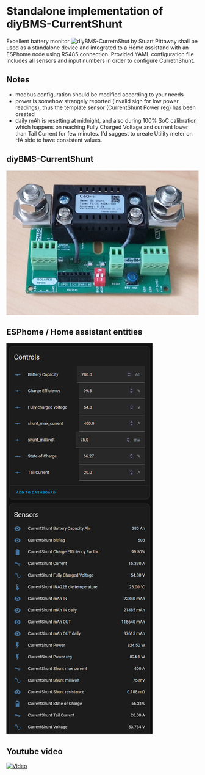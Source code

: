 # Standalone implementation of diyBMS-CurrentShunt

Excellent battery monitor ![diyBMS-CurretnShut by Stuart Pittaway](https://github.com/stuartpittaway/diyBMS-CurrentShunt) shall be used as a standalone device and integrated to a Home assistand with an ESPhome node using RS485 connection. Provided YAML configuration file includes all sensors and input numbers in order to configure CurretnShunt.

## Notes
- modbus configuration should be modified according to your needs
- power is somehow strangely reported (invalid sign for low power readings), thus the template sensor (CurrentShunt Power reg) has been created
- daily mAh is resetting at midnight, and also during 100% SoC calibration which happens on reaching Fully Charged Voltage and current lower than Tail Current for few minutes. I'd suggest to create Utility meter on HA side to have consistent values.

## diyBMS-CurrentShunt
![HW](https://github.com/taHC81/diyBMS-CurrentShunt-ESPhome/blob/main/currentshunt.jpg?raw=true)

## ESPhome / Home assistant entities
![HW](https://github.com/taHC81/diyBMS-CurrentShunt-ESPhome/blob/main/cs-entities.png?raw=true)

## Youtube video
[![Video](https://img.youtube.com/vi/P4SeWt5aov0/0.jpg)](https://www.youtube.com/watch?v=P4SeWt5aov0)
